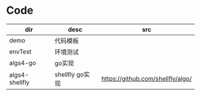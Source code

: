 # Code

| dir | desc | src |
| - | - | - |
| demo | 代码模板 | |
| envTest | 环境测试 | |
| algs4-go | go实现 | |
| algs4-shellfly | shellfly go实现 | <https://github.com/shellfly/algo/> |
